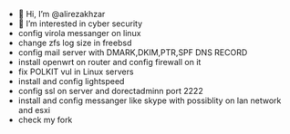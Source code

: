 - 👋 Hi, I’m @alirezakhzar
- 👀 I’m interested in cyber security
- config virola messanger on linux
- change zfs log size in freebsd
- config mail server with DMARK,DKIM,PTR,SPF DNS RECORD
- install openwrt on router and config firewall on it
- fix POLKIT vul in Linux servers
- install and config lightspeed
- config ssl on server and dorectadminn port 2222
- install and config messanger like skype with possiblity on lan network and esxi
- check my fork
